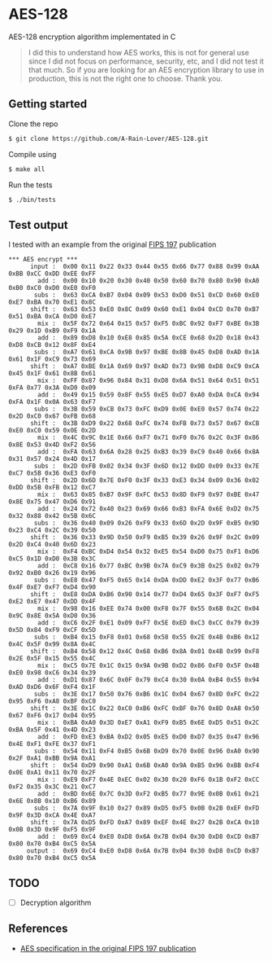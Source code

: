 # AES-128
AES-128 encryption algorithm implementated in C

> I did this to understand how AES works, this is not for general use since I did not focus on performance, security, etc, and I did not test it that much. So if you are looking for an AES encryption library to use in production, this is not the right one to choose. Thank you.

## Getting started
Clone the repo
```bash
$ git clone https://github.com/A-Rain-Lover/AES-128.git
```
Compile using
```bash
$ make all
```
Run the tests
```bash
$ ./bin/tests
```

## Test output
I tested with an example from the original [FIPS 197](https://csrc.nist.gov/publications/detail/fips/197/final) publication
```
*** AES encrypt ***
      input :  0x00 0x11 0x22 0x33 0x44 0x55 0x66 0x77 0x88 0x99 0xAA 0xBB 0xCC 0xDD 0xEE 0xFF 
        add :  0x00 0x10 0x20 0x30 0x40 0x50 0x60 0x70 0x80 0x90 0xA0 0xB0 0xC0 0xD0 0xE0 0xF0 
       subs :  0x63 0xCA 0xB7 0x04 0x09 0x53 0xD0 0x51 0xCD 0x60 0xE0 0xE7 0xBA 0x70 0xE1 0x8C 
      shift :  0x63 0x53 0xE0 0x8C 0x09 0x60 0xE1 0x04 0xCD 0x70 0xB7 0x51 0xBA 0xCA 0xD0 0xE7 
        mix :  0x5F 0x72 0x64 0x15 0x57 0xF5 0xBC 0x92 0xF7 0xBE 0x3B 0x29 0x1D 0xB9 0xF9 0x1A 
        add :  0x89 0xD8 0x10 0xE8 0x85 0x5A 0xCE 0x68 0x2D 0x18 0x43 0xD8 0xCB 0x12 0x8F 0xE4 
       subs :  0xA7 0x61 0xCA 0x9B 0x97 0xBE 0x8B 0x45 0xD8 0xAD 0x1A 0x61 0x1F 0xC9 0x73 0x69 
      shift :  0xA7 0xBE 0x1A 0x69 0x97 0xAD 0x73 0x9B 0xD8 0xC9 0xCA 0x45 0x1F 0x61 0x8B 0x61 
        mix :  0xFF 0x87 0x96 0x84 0x31 0xD8 0x6A 0x51 0x64 0x51 0x51 0xFA 0x77 0x3A 0xD0 0x09 
        add :  0x49 0x15 0x59 0x8F 0x55 0xE5 0xD7 0xA0 0xDA 0xCA 0x94 0xFA 0x1F 0x0A 0x63 0xF7 
       subs :  0x3B 0x59 0xCB 0x73 0xFC 0xD9 0x0E 0xE0 0x57 0x74 0x22 0x2D 0xC0 0x67 0xFB 0x68 
      shift :  0x3B 0xD9 0x22 0x68 0xFC 0x74 0xFB 0x73 0x57 0x67 0xCB 0xE0 0xC0 0x59 0x0E 0x2D 
        mix :  0x4C 0x9C 0x1E 0x66 0xF7 0x71 0xF0 0x76 0x2C 0x3F 0x86 0x8E 0x53 0x4D 0xF2 0x56 
        add :  0xFA 0x63 0x6A 0x28 0x25 0xB3 0x39 0xC9 0x40 0x66 0x8A 0x31 0x57 0x24 0x4D 0x17 
       subs :  0x2D 0xFB 0x02 0x34 0x3F 0x6D 0x12 0xDD 0x09 0x33 0x7E 0xC7 0x5B 0x36 0xE3 0xF0 
      shift :  0x2D 0x6D 0x7E 0xF0 0x3F 0x33 0xE3 0x34 0x09 0x36 0x02 0xDD 0x5B 0xFB 0x12 0xC7 
        mix :  0x63 0x85 0xB7 0x9F 0xFC 0x53 0x8D 0xF9 0x97 0xBE 0x47 0x8E 0x75 0x47 0xD6 0x91 
        add :  0x24 0x72 0x40 0x23 0x69 0x66 0xB3 0xFA 0x6E 0xD2 0x75 0x32 0x88 0x42 0x5B 0x6C 
       subs :  0x36 0x40 0x09 0x26 0xF9 0x33 0x6D 0x2D 0x9F 0xB5 0x9D 0x23 0xC4 0x2C 0x39 0x50 
      shift :  0x36 0x33 0x9D 0x50 0xF9 0xB5 0x39 0x26 0x9F 0x2C 0x09 0x2D 0xC4 0x40 0x6D 0x23 
        mix :  0xF4 0xBC 0xD4 0x54 0x32 0xE5 0x54 0xD0 0x75 0xF1 0xD6 0xC5 0x1D 0xD0 0x3B 0x3C 
        add :  0xC8 0x16 0x77 0xBC 0x9B 0x7A 0xC9 0x3B 0x25 0x02 0x79 0x92 0xB0 0x26 0x19 0x96 
       subs :  0xE8 0x47 0xF5 0x65 0x14 0xDA 0xDD 0xE2 0x3F 0x77 0xB6 0x4F 0xE7 0xF7 0xD4 0x90 
      shift :  0xE8 0xDA 0xB6 0x90 0x14 0x77 0xD4 0x65 0x3F 0xF7 0xF5 0xE2 0xE7 0x47 0xDD 0x4F 
        mix :  0x98 0x16 0xEE 0x74 0x00 0xF8 0x7F 0x55 0x6B 0x2C 0x04 0x9C 0x8E 0x5A 0xD0 0x36 
        add :  0xC6 0x2F 0xE1 0x09 0xF7 0x5E 0xED 0xC3 0xCC 0x79 0x39 0x5D 0x84 0xF9 0xCF 0x5D 
       subs :  0xB4 0x15 0xF8 0x01 0x68 0x58 0x55 0x2E 0x4B 0xB6 0x12 0x4C 0x5F 0x99 0x8A 0x4C 
      shift :  0xB4 0x58 0x12 0x4C 0x68 0xB6 0x8A 0x01 0x4B 0x99 0xF8 0x2E 0x5F 0x15 0x55 0x4C 
        mix :  0xC5 0x7E 0x1C 0x15 0x9A 0x9B 0xD2 0x86 0xF0 0x5F 0x4B 0xE0 0x98 0xC6 0x34 0x39 
        add :  0xD1 0x87 0x6C 0x0F 0x79 0xC4 0x30 0x0A 0xB4 0x55 0x94 0xAD 0xD6 0x6F 0xF4 0x1F 
       subs :  0x3E 0x17 0x50 0x76 0xB6 0x1C 0x04 0x67 0x8D 0xFC 0x22 0x95 0xF6 0xA8 0xBF 0xC0 
      shift :  0x3E 0x1C 0x22 0xC0 0xB6 0xFC 0xBF 0x76 0x8D 0xA8 0x50 0x67 0xF6 0x17 0x04 0x95 
        mix :  0xBA 0xA0 0x3D 0xE7 0xA1 0xF9 0xB5 0x6E 0xD5 0x51 0x2C 0xBA 0x5F 0x41 0x4D 0x23 
        add :  0xFD 0xE3 0xBA 0xD2 0x05 0xE5 0xD0 0xD7 0x35 0x47 0x96 0x4E 0xF1 0xFE 0x37 0xF1 
       subs :  0x54 0x11 0xF4 0xB5 0x6B 0xD9 0x70 0x0E 0x96 0xA0 0x90 0x2F 0xA1 0xBB 0x9A 0xA1 
      shift :  0x54 0xD9 0x90 0xA1 0x6B 0xA0 0x9A 0xB5 0x96 0xBB 0xF4 0x0E 0xA1 0x11 0x70 0x2F 
        mix :  0xE9 0xF7 0x4E 0xEC 0x02 0x30 0x20 0xF6 0x1B 0xF2 0xCC 0xF2 0x35 0x3C 0x21 0xC7 
        add :  0xBD 0x6E 0x7C 0x3D 0xF2 0xB5 0x77 0x9E 0x0B 0x61 0x21 0x6E 0x8B 0x10 0xB6 0x89 
       subs :  0x7A 0x9F 0x10 0x27 0x89 0xD5 0xF5 0x0B 0x2B 0xEF 0xFD 0x9F 0x3D 0xCA 0x4E 0xA7 
      shift :  0x7A 0xD5 0xFD 0xA7 0x89 0xEF 0x4E 0x27 0x2B 0xCA 0x10 0x0B 0x3D 0x9F 0xF5 0x9F 
        add :  0x69 0xC4 0xE0 0xD8 0x6A 0x7B 0x04 0x30 0xD8 0xCD 0xB7 0x80 0x70 0xB4 0xC5 0x5A 
     output :  0x69 0xC4 0xE0 0xD8 0x6A 0x7B 0x04 0x30 0xD8 0xCD 0xB7 0x80 0x70 0xB4 0xC5 0x5A
```

## TODO
- [ ] Decryption algorithm

## References
* [AES specification in the original FIPS 197 publication](https://csrc.nist.gov/publications/detail/fips/197/final)
